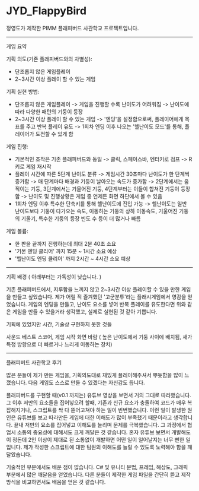 # JYD_FlappyBird
정영도가 제작한 PIMM 플래피버드 사관학교 프로젝트입니다.


--------
게임 요약

기획 의도(기존 플래피버드와의 차별성):
 - 단조롭지 않은 게임플레이
 - 2~3시간 이상 플레이 할 수 있는 게임

기획 실현 방법:
 - 단조롭지 않은 게임플레이
  -> 게임을 진행할 수록 난이도가 어려워짐
  -> 난이도에 따라 다양한 패턴의 기둥이 등장
 - 2~3시간 이상 플레이 할 수 있는 게임
  -> '엔딩'을 설정함으로써, 플레이어에게 목표를 주고 반복 플레이 유도
  -> 1회차 엔딩 이후 나오는 '헬난이도 모드'를 통해, 플레이어가 도전할 수 있게 함

게임 진행:
 - 기본적인 조작은 기존 플래피버드와 동일
  -> 클릭, 스페이스바, 엔터키로 점프
  -> R키로 게임 재시작
 - 플레이 시간에 따른 5단계 난이도 분류
  -> 게임시간 30초마다 난이도가 한 단계씩 증가함
  -> 매 단계마다 배경과 기둥이 날아오는 속도가 증가함
  -> 2단계에서는 움직이는 기둥, 3단계에서는 기울어진 기둥, 4단계부터는 이들이 합쳐진 기둥이 등장함
  -> 난이도 및 진행상황은 게임 중 언제든 화면 하단에서 볼 수 있음
 - 1회차 엔딩 이후 특수한 단축키를 통해 헬난이도에 진입 가능
  -> 헬난이도는 일반 난이도보다 기둥이 다가오는 속도, 이동하는 기둥의 상하 이동속도, 기울어진 기둥의 기울기, 특수한 기둥의 등장 빈도 수 등이 더 많거나 빠름

게임 볼륨:
 - 한 판을 끝까지 진행하는데 최대 2분 40초 소요
 - '기본 엔딩 클리어' 까지 15분 ~ 1시간 소요 예상
 - '헬난이도 엔딩 클리어' 까지 2시간 ~ 4시간 소요 예상


--------
기획 배경 ( 아래부터는 가독성이 낮습니다. )

기존 플래피버드에서, 지루함을 느끼지 않고 2~3시간 이상 플레이할 수 있을 만한 게임을 만들고 싶었습니다.
제가 어릴 적 즐겨했던 '고군분투'라는 플래시게임에서 영감을 얻었습니다.
게임의 엔딩을 만들고, 난이도 요소를 넣어 반복 플레이를 유도한다면 위와 같은 게임을 만들 수 있을거라 생각했고, 실제로 실현된 것 같아 기쁩니다.


기획에 있었지만 시간, 기술상 구현하지 못한 것들

사운드
베스트 스코어, 게임 시작 화면
바람 ( 높은 난이도에서 기둥 사이에 배치됨, 새가 특정 방향으로 더 빠르거나 느리게 이동하는 장치)

--------
플래피버드 사관학교 후기

많은 분들이 제가 만든 게임을, 기획의도대로 재밌게 플레이해주셔서 뿌듯함을 많이 느꼈습니다.
다음 게임도 스스로 만들 수 있겠다는 자신감도 듭니다.

플래피버드를 구현할 때(v0.1 까지는) 유튜브 영상을 보면서 거의 그대로 따라했습니다.
그 이후 저만의 요소들을 집어넣으려 할때, 기존과 신규 요소가 충돌하여 코드가 매우 복잡해지거나, 스크립트를 싹 다 뜯어고쳐야 하는 일이 빈번했습니다.
이런 일이 발생한 원인은 유튜브를 보고 따라만든 게임에 대한 이해도가 많이 부족했기 때문이라고 생각합니다. 끝내 저만의 요소를 집어넣고 이해도를 늘리며 문제를 극복했습니다.
그 과정에서 협업시 소통의 중요성에 대해서도 크게 깨달은 것 같습니다.
혼자 유튜브 보면서 개발해도 이 정돈데 2인 이상이 제대로 된 소통없이 개발하면 어떤 일이 일어날지는 너무 뻔한 일입니다.
제가 작성한 스크립트에 대한 팀원의 이해도를 늘릴 수 있도록 노력해야 함을 깨달았습니다.

기술적인 부분에서도 배운 점이 많습니다. C# 및 유니티 문법, 프레임, 해상도, 그래픽 부분에서 많은 깨달음을 얻었습니다.
다른 분들이 제작한 게임 파일을 간단히 뜯고 제작 방식을 비교하면서도 배움을 얻은 것 같습니다.
